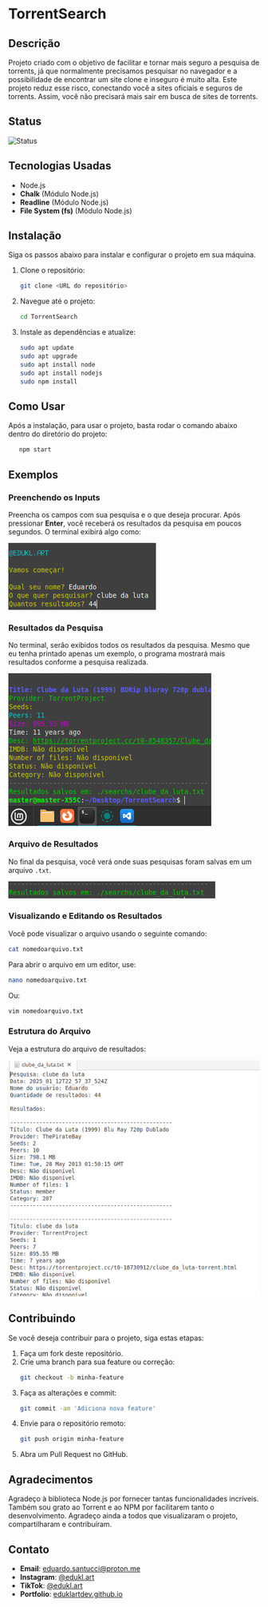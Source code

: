 # TorrentSearch

## Descrição

Projeto criado com o objetivo de facilitar e tornar mais seguro a pesquisa de torrents, já que normalmente precisamos pesquisar no navegador e a possibilidade de encontrar um site clone e inseguro é muito alta. Este projeto reduz esse risco, conectando você a sites oficiais e seguros de torrents. Assim, você não precisará mais sair em busca de sites de torrents.

## Status
![Status](https://img.shields.io/badge/status-em%20desenvolvimento-yellow)

## Tecnologias Usadas
- Node.js
- **Chalk** (Módulo Node.js)
- **Readline** (Módulo Node.js)
- **File System (fs)** (Módulo Node.js)

## Instalação
Siga os passos abaixo para instalar e configurar o projeto em sua máquina.

1. Clone o repositório:
   ```bash
   git clone <URL do repositório>
   ```

2. Navegue até o projeto:
   ```bash
   cd TorrentSearch
   ```

3. Instale as dependências e atualize:
   ```bash
   sudo apt update
   sudo apt upgrade
   sudo apt install node
   sudo apt install nodejs
   sudo npm install
   ```

## Como Usar

Após a instalação, para usar o projeto, basta rodar o comando abaixo dentro do diretório do projeto:

```bash
   npm start
```

## Exemplos

### Preenchendo os Inputs
Preencha os campos com sua pesquisa e o que deseja procurar. Após pressionar **Enter**, você receberá os resultados da pesquisa em poucos segundos. O terminal exibirá algo como:

![Exemplo de preenchimento](assets/expl1.png "Exemplo de preenchimento")

### Resultados da Pesquisa
No terminal, serão exibidos todos os resultados da pesquisa. Mesmo que eu tenha printado apenas um exemplo, o programa mostrará mais resultados conforme a pesquisa realizada.

![Exemplo de resultados](assets/expl2.png "Exemplo de resultados")

### Arquivo de Resultados
No final da pesquisa, você verá onde suas pesquisas foram salvas em um arquivo `.txt`.

![Exemplo de arquivo salvo](assets/expl3.png "Exemplo de arquivo salvo")

### Visualizando e Editando os Resultados
Você pode visualizar o arquivo usando o seguinte comando:

```bash
cat nomedoarquivo.txt
```

Para abrir o arquivo em um editor, use:

```bash
nano nomedoarquivo.txt
```

Ou:

```bash
vim nomedoarquivo.txt
```

### Estrutura do Arquivo

Veja a estrutura do arquivo de resultados:

![Exemplo de estrutura](assets/expl6.png "Exemplo de estrutura")

## Contribuindo

Se você deseja contribuir para o projeto, siga estas etapas:

1. Faça um fork deste repositório.
2. Crie uma branch para sua feature ou correção:
   ```bash
   git checkout -b minha-feature
   ```
3. Faça as alterações e commit:
   ```bash
   git commit -am 'Adiciona nova feature'
   ```
4. Envie para o repositório remoto:
   ```bash
   git push origin minha-feature
   ```
5. Abra um Pull Request no GitHub.

## Agradecimentos

Agradeço à biblioteca Node.js por fornecer tantas funcionalidades incríveis. Também sou grato ao Torrent e ao NPM por facilitarem tanto o desenvolvimento. Agradeço ainda a todos que visualizaram o projeto, compartilharam e contribuíram.

## Contato

- **Email**: [eduardo.santucci@proton.me](mailto:eduardo.santucci@proton.me)
- **Instagram**: [@edukl.art](https://www.instagram.com/edukl.art/profilecard/?igsh=MWtyc2VwYjlyM21qYg%3D%3D)
- **TikTok**: [@edukl.art](https://www.tiktok.com/@edukl.art?_t=ZM-8t0zg4xCBvx&_r=1)
- **Portfolio**: [eduklartdev.github.io](https://eduklartdev.github.io/pt/)
